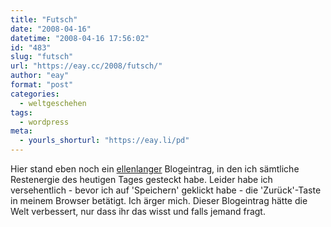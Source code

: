 ```yaml
---
title: "Futsch"
date: "2008-04-16"
datetime: "2008-04-16 17:56:02"
id: "483"
slug: "futsch"
url: "https://eay.cc/2008/futsch/"
author: "eay"
format: "post"
categories:
  - weltgeschehen
tags:
  - wordpress
meta:
  - yourls_shorturl: "https://eay.li/pd"
---
```


Hier stand eben noch ein [ellenlanger](http://de.wikipedia.org/wiki/Elle) Blogeintrag, in den ich sämtliche Restenergie des heutigen Tages gesteckt habe. Leider habe ich versehentlich - bevor ich auf 'Speichern' geklickt habe - die 'Zurück'-Taste in meinem Browser betätigt. Ich ärger mich. Dieser Blogeintrag hätte die Welt verbessert, nur dass ihr das wisst und falls jemand fragt.
